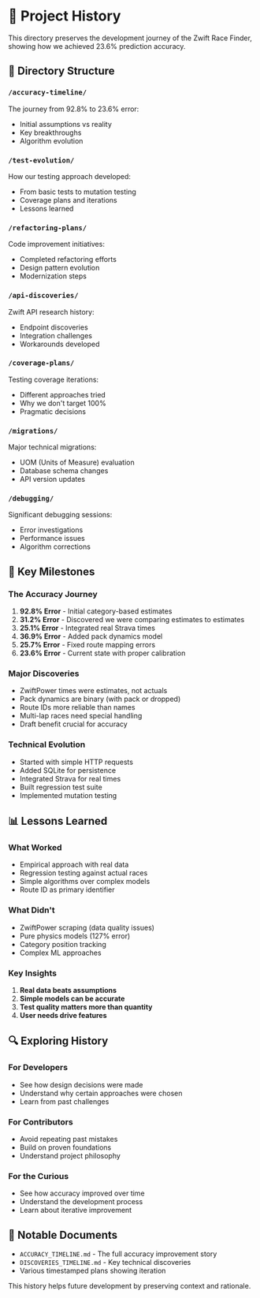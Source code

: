 # 📜 Project History

This directory preserves the development journey of the Zwift Race Finder, showing how we achieved 23.6% prediction accuracy.

## 📁 Directory Structure

### `/accuracy-timeline/`
The journey from 92.8% to 23.6% error:
- Initial assumptions vs reality
- Key breakthroughs
- Algorithm evolution

### `/test-evolution/`
How our testing approach developed:
- From basic tests to mutation testing
- Coverage plans and iterations
- Lessons learned

### `/refactoring-plans/`
Code improvement initiatives:
- Completed refactoring efforts
- Design pattern evolution
- Modernization steps

### `/api-discoveries/`
Zwift API research history:
- Endpoint discoveries
- Integration challenges
- Workarounds developed

### `/coverage-plans/`
Testing coverage iterations:
- Different approaches tried
- Why we don't target 100%
- Pragmatic decisions

### `/migrations/`
Major technical migrations:
- UOM (Units of Measure) evaluation
- Database schema changes
- API version updates

### `/debugging/`
Significant debugging sessions:
- Error investigations
- Performance issues
- Algorithm corrections

## 🎯 Key Milestones

### The Accuracy Journey
1. **92.8% Error** - Initial category-based estimates
2. **31.2% Error** - Discovered we were comparing estimates to estimates
3. **25.1% Error** - Integrated real Strava times
4. **36.9% Error** - Added pack dynamics model
5. **25.7% Error** - Fixed route mapping errors
6. **23.6% Error** - Current state with proper calibration

### Major Discoveries
- ZwiftPower times were estimates, not actuals
- Pack dynamics are binary (with pack or dropped)
- Route IDs more reliable than names
- Multi-lap races need special handling
- Draft benefit crucial for accuracy

### Technical Evolution
- Started with simple HTTP requests
- Added SQLite for persistence
- Integrated Strava for real times
- Built regression test suite
- Implemented mutation testing

## 📊 Lessons Learned

### What Worked
- Empirical approach with real data
- Regression testing against actual races
- Simple algorithms over complex models
- Route ID as primary identifier

### What Didn't
- ZwiftPower scraping (data quality issues)
- Pure physics models (127% error)
- Category position tracking
- Complex ML approaches

### Key Insights
1. **Real data beats assumptions**
2. **Simple models can be accurate**
3. **Test quality matters more than quantity**
4. **User needs drive features**

## 🔍 Exploring History

### For Developers
- See how design decisions were made
- Understand why certain approaches were chosen
- Learn from past challenges

### For Contributors  
- Avoid repeating past mistakes
- Build on proven foundations
- Understand project philosophy

### For the Curious
- See how accuracy improved over time
- Understand the development process
- Learn about iterative improvement

## 📝 Notable Documents

- `ACCURACY_TIMELINE.md` - The full accuracy improvement story
- `DISCOVERIES_TIMELINE.md` - Key technical discoveries
- Various timestamped plans showing iteration

This history helps future development by preserving context and rationale.